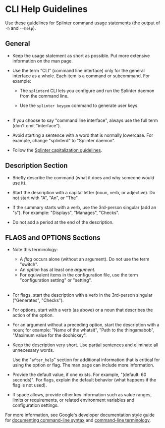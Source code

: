 # CLI Help Guidelines

<!--
  Copyright 2018-2020 Cargill Incorporated
  Licensed under Creative Commons Attribution 4.0 International License
  https://creativecommons.org/licenses/by/4.0/
-->

Use these guidelines for Splinter command usage statements (the output of `-h`
and `--help`).

## General

* Keep the usage statement as short as possible. Put more extensive information
  on the man page.

* Use the term "CLI" (command line interface) only for the general interface as
  a whole. Each item is a command or subcommand. For example:

  - The `splinterd` CLI lets you configure and run the Splinter daemon from the
   command line.

  - Use the `splinter keygen` command to generate user keys.
    <br><br>

* If you choose to say "command line interface", always use the full term
  (don't omit "interface").

* Avoid starting a sentence with a word that is normally lowercase. For example,
  change "splinterd" to "Splinter daemon".

* Follow the [Splinter capitalization guidelines](capitalization.md).

## Description Section

* Briefly describe the command (what it does and why someone would use it).

* Start the description with a capital letter (noun, verb, or adjective).
  Do not start with "A", "An", or "The".

* If the summary starts with a verb, use the 3rd-person singular (add an
  "s"). For example: "Displays", "Manages", "Checks".

* Do not add a period at the end of the description.

## FLAGS and OPTIONS Sections

* Note this terminology:
  - A _flag_ occurs alone (without an argument). Do not use the term "switch".
  - An _option_ has at least one _argument_.
  - For equivalent items in the configuration file, use the term "configuration
    setting" or "setting".
    <br><br>

* For flags, start the description with a verb in the 3rd-person singular
  ("Generates", "Checks").

* For options, start with a verb (as above) or a noun that describes the
  action of the option.

* For an argument without a preceding option, start the description with a noun;
  for example: "Name of the whatsit", "Path to the thingamabob", "Maximum value
  for the doohickey".

* Keep the description very short. Use partial sentences and eliminate all
  unnecessary words.

  Use the "`after_help`" section for additional information that is critical for
  using the option or flag. The man page can include more information.

* Provide the default value, if one exists. For example, "(default: 60
  seconds)". For flags, explain the default behavior (what happens if the flag
  is not used).

* If space allows, provide other key information such as value ranges, limits
  or requirements, or related environment variables and configuration settings.

For more information, see Google's developer documentation style guide for
[documenting command-line
syntax](https://developers.google.com/style/code-syntax)
and [command-line
terminology](https://developers.google.com/style/command-line-terminology).
